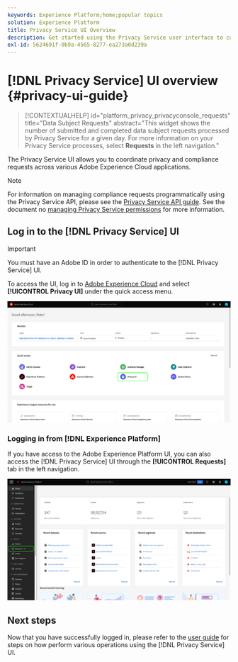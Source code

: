 ```yaml
---
keywords: Experience Platform;home;popular topics
solution: Experience Platform
title: Privacy Service UI Overview
description: Get started using the Privacy Service user interface to coordinate and monitor privacy requests across various Experience Cloud applications.
exl-id: 5624691f-0b9a-4565-8277-ea273a0d239a
---
```

# [!DNL Privacy Service] UI overview {#privacy-ui-guide}

>[!CONTEXTUALHELP]
>id="platform_privacy_privacyconsole_requests"
>title="Data Subject Requests"
>abstract="This widget shows the number of submitted and completed data subject requests processed by Privacy Service for a given day. For more information on your Privacy Service processes, select **Requests** in the left navigation."

The Privacy Service UI allows you to coordinate privacy and compliance requests across various Adobe Experience Cloud applications.

>[!NOTE]
>
>For information on managing compliance requests programmatically using the Privacy Service API, please see the [Privacy Service API guide](../api/overview.md). See the document no [managing Privacy Service permissions](../permissions.md) for more information.

## Log in to the [!DNL Privacy Service] UI

>[!IMPORTANT] 
>
>You must have an Adobe ID in order to authenticate to the [!DNL Privacy Service] UI. 

To access the UI, log in to [Adobe Experience Cloud](https://experience.adobe.com/) and select **[!UICONTROL Privacy UI]** under the quick access menu.

![The Experience Cloud dashboard with Privacy UI highlighted.](../images/ui-overview/quick-access.png)


### Logging in from [!DNL Experience Platform]

If you have access to the Adobe Experience Platform UI, you can also access the [!DNL Privacy Service] UI through the **[!UICONTROL Requests]** tab in the left navigation.

![The Adobe Experience Platform UI with Requests highlighted in the left navigation bar.](../images/ui-overview/platform.png)

## Next steps

Now that you have successfully logged in, please refer to the [user guide](user-guide.md) for steps on how perform various operations using the [!DNL Privacy Service] UI.

